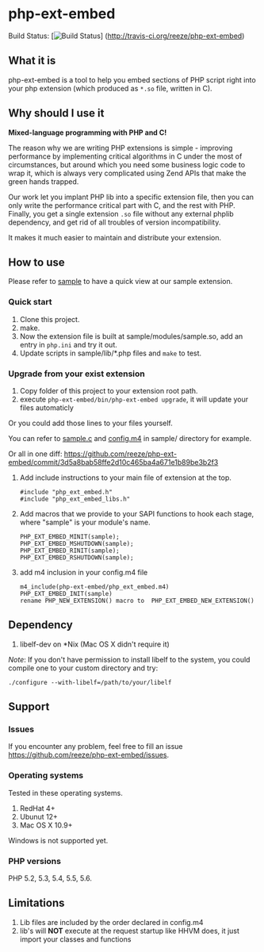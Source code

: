 php-ext-embed
=============

Build Status:
[![Build Status](https://secure.travis-ci.org/reeze/php-ext-embed.svg)]
(http://travis-ci.org/reeze/php-ext-embed)


## What it is

php-ext-embed is a tool to help you embed sections of PHP script right into your
php extension (which produced as `*.so` file, written in C).


## Why should I use it

**Mixed-language programming with PHP and C!**

The  reason  why we are writing PHP extensions is simple - improving performance
by  implementing  critical  algorithms in C under the most of circumstances, but
around  which you need some business logic code to wrap it, which is always very
complicated using Zend APIs that make the green hands trapped.

Our  work  let  you implant PHP lib into a specific extension file, then you can
only write the performance critical part with C, and the rest with PHP. Finally,
you  get  a  single extension `.so` file without any external phplib dependency,
and get rid of all troubles of version incompatibility.

It makes it much easier to maintain and distribute your extension.


## How to use

Please refer to
[sample](https://github.com/reeze/php-ext-embed/tree/master/sample)  to  have  a
quick view at our sample extension.

### Quick start

1. Clone this project.
1. make.
1. Now  the extension file is built at sample/modules/sample.so, add an entry in
   `php.ini` and try it out.
1. Update scripts in sample/lib/\*.php files and `make` to test.

### Upgrade from your exist extension

1. Copy folder of this project to your extension root path.
1. execute `php-ext-embed/bin/php-ext-embed upgrade`, it will update your
   files automaticly

Or you could add those lines to your files yourself.

You can refer to
[sample.c](https://github.com/reeze/php-ext-embed/blob/master/sample/sample.c)
and
[config.m4](https://github.com/reeze/php-ext-embed/blob/master/sample/config.m4)
in sample/ directory for example.

Or all in one diff: <https://github.com/reeze/php-ext-embed/commit/3d5a8bab58ffe2d10c465ba4a671e1b89be3b2f3>

1. Add include instructions to your main file of extension at the top.

    ```
    #include "php_ext_embed.h"
    #include "php_ext_embed_libs.h"
    ```

1. Add macros that we provide to your SAPI functions to hook each stage, where
   "sample" is your module's name.

    ```
    PHP_EXT_EMBED_MINIT(sample);
    PHP_EXT_EMBED_MSHUTDOWN(sample);
    PHP_EXT_EMBED_RINIT(sample);
    PHP_EXT_EMBED_RSHUTDOWN(sample);
    ```

1. add m4 inclusion in your config.m4 file

    ```
    m4_include(php-ext-embed/php_ext_embed.m4)
	PHP_EXT_EMBED_INIT(sample)
	rename PHP_NEW_EXTENSION() macro to  PHP_EXT_EMBED_NEW_EXTENSION()
    ```


## Dependency

1. libelf-dev on *Nix (Mac OS X didn't require it)

*Note*:  If you don't have permission to install libelf to the system, you could
compile one to your custom directory and try:

```
./configure --with-libelf=/path/to/your/libelf
```


## Support

### Issues

If you encounter any problem, feel free to fill an issue <https://github.com/reeze/php-ext-embed/issues>.

### Operating systems

Tested in these operating systems.

1. RedHat 4+
1. Ubunut 12+
1. Mac OS X 10.9+

Windows is not supported yet.

### PHP versions

PHP 5.2, 5.3, 5.4, 5.5, 5.6.

## Limitations

1. Lib files are included by the order declared in config.m4
1. lib's will **NOT** execute at the request startup like HHVM does,
   it just import your classes and functions
